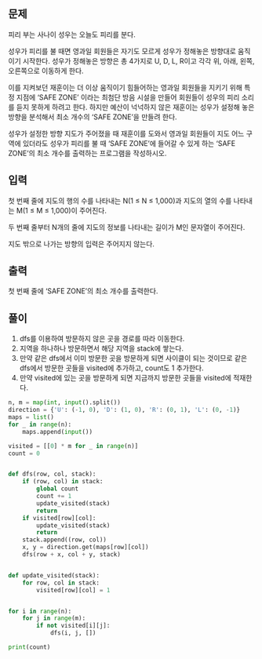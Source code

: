 ## 문제
피리 부는 사나이 성우는 오늘도 피리를 분다.

성우가 피리를 불 때면 영과일 회원들은 자기도 모르게 성우가 정해놓은 방향대로 움직이기 시작한다. 성우가 정해놓은 방향은 총 4가지로 U, D, L, R이고 각각 위, 아래, 왼쪽, 오른쪽으로 이동하게 한다.

이를 지켜보던 재훈이는 더 이상 움직이기 힘들어하는 영과일 회원들을 지키기 위해 특정 지점에 ‘SAFE ZONE’ 이라는 최첨단 방음 시설을 만들어 회원들이 성우의 피리 소리를 듣지 못하게 하려고 한다. 하지만 예산이 넉넉하지 않은 재훈이는 성우가 설정해 놓은 방향을 분석해서 최소 개수의 ‘SAFE ZONE’을 만들려 한다. 

성우가 설정한 방향 지도가 주어졌을 때 재훈이를 도와서 영과일 회원들이 지도 어느 구역에 있더라도 성우가 피리를 불 때 ‘SAFE ZONE’에 들어갈 수 있게 하는 ‘SAFE ZONE’의 최소 개수를 출력하는 프로그램을 작성하시오.

## 입력
첫 번째 줄에 지도의 행의 수를 나타내는 N(1 ≤ N ≤ 1,000)과 지도의 열의 수를 나타내는 M(1 ≤ M ≤ 1,000)이 주어진다.

두 번째 줄부터 N개의 줄에 지도의 정보를 나타내는 길이가 M인 문자열이 주어진다.

지도 밖으로 나가는 방향의 입력은 주어지지 않는다.

## 출력
첫 번째 줄에 ‘SAFE ZONE’의 최소 개수를 출력한다.

## 풀이
1. dfs를 이용하여 방문하지 않은 곳을 경로를 따라 이동한다.
2. 지역을 하나하나 방문하면서 해당 지역을 stack에 쌓는다.
3. 만약 같은 dfs에서 이미 방문한 곳을 방문하게 되면 사이클이 되는 것이므로 같은 dfs에서 방문한 곳들을 visited에 추가하고, count도 1 추가한다.
4. 만약 visited에 있는 곳을 방문하게 되면 지금까지 방문한 곳들을 visited에 적재한다.

```python
n, m = map(int, input().split())
direction = {'U': (-1, 0), 'D': (1, 0), 'R': (0, 1), 'L': (0, -1)}
maps = list()
for _ in range(n):
    maps.append(input())

visited = [[0] * m for _ in range(n)]
count = 0


def dfs(row, col, stack):
    if (row, col) in stack:
        global count
        count += 1
        update_visited(stack)
        return
    if visited[row][col]:
        update_visited(stack)
        return
    stack.append((row, col))
    x, y = direction.get(maps[row][col])
    dfs(row + x, col + y, stack)


def update_visited(stack):
    for row, col in stack:
        visited[row][col] = 1


for i in range(n):
    for j in range(m):
        if not visited[i][j]:
            dfs(i, j, [])

print(count)
```
